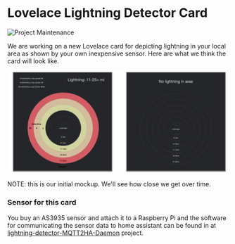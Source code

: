 # Lovelace Lightning Detector Card

![Project Maintenance][maintenance-shield]

We are working on a new Lovelace card for depicting lightning in your local area as shown by your own inexpensive sensor.  Here are what we think the card will look like.

![Discovered by Home Assistant](Docs/images/goal-cards.png)


NOTE: this is our initial mockup. We'll see how close we get over time. 

### Sensor for this card

You buy an AS3935 sensor and attach it to a Raspberry Pi and the software for communicating the sensor data to home assistant can be found in at [lightning-detector-MQTT2HA-Daemon](https://github.com/ironsheep/lightning-detector-MQTT2HA-Daemon) project.

[maintenance-shield]: https://img.shields.io/badge/maintainer-S%20M%20Moraco%20%40ironsheepbiz-blue.svg?style=for-the-badge